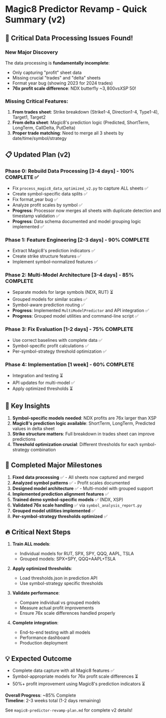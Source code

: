 # Magic8 Predictor Revamp - Quick Summary (v2)

## 🚨 Critical Data Processing Issues Found!

### New Major Discovery
The data processing is **fundamentally incomplete**:
- Only capturing "profit" sheet data
- Missing crucial "trades" and "delta" sheets  
- Format year bug (showing 2023 for 2024 trades)
- **76x profit scale difference**: NDX butterfly ~$3,800 vs XSP ~$50!

### Missing Critical Features:
1. **From trades sheet**: Strike breakdown (Strike1-4, Direction1-4, Type1-4), Target1, Target2
2. **From delta sheet**: Magic8's prediction logic (Predicted, ShortTerm, LongTerm, CallDelta, PutDelta)
3. **Proper trade matching**: Need to merge all 3 sheets by date/time/symbol/strategy

## 📋 Updated Plan (v2)

### Phase 0: Rebuild Data Processing [3-4 days] - 100% COMPLETE ✅
- Fix `process_magic8_data_optimized_v2.py` to capture ALL sheets ✅
- Create symbol-specific data splits ✅
- Fix format_year bug ✅
- Analyze profit scales by symbol ✅
- **Progress**: Processor now merges all sheets with duplicate detection and
   timestamp validation ✅
- **Progress**: Data schema documented and model grouping logic implemented ✅

### Phase 1: Feature Engineering [2-3 days] - 90% COMPLETE
- Extract Magic8's prediction indicators ✅
- Create strike structure features ✅
- Implement symbol-normalized features ✅

### Phase 2: Multi-Model Architecture [3-4 days] - 85% COMPLETE
- Separate models for large symbols (NDX, RUT) ⏳
- Grouped models for similar scales ✅
- Symbol-aware prediction routing ✅
- **Progress**: Implemented `MultiModelPredictor` and API integration ✅
- **Progress**: Grouped model utilities and command-line script ✅

### Phase 3: Fix Evaluation [1-2 days] - 75% COMPLETE
- Use correct baselines with complete data ✅
- Symbol-specific profit calculations ✅
- Per-symbol-strategy threshold optimization ✅

### Phase 4: Implementation [1 week] - 60% COMPLETE
- Integration and testing ⏳
- API updates for multi-model ✅
- Apply optimized thresholds ⏳

## 🎯 Key Insights

1. **Symbol-specific models needed**: NDX profits are 76x larger than XSP
2. **Magic8's prediction logic available**: ShortTerm, LongTerm, Predicted values in delta sheet
3. **Strike structure matters**: Full breakdown in trades sheet can improve predictions
4. **Threshold optimization crucial**: Different thresholds for each symbol-strategy combination

## 🚀 Completed Major Milestones

1. **Fixed data processing** ✅ - All sheets now captured and merged
2. **Analyzed symbol patterns** ✅ - Profit scales documented  
3. **Designed model architecture** ✅ - Multi-model with grouped support
4. **Implemented prediction alignment features** ✅
5. **Trained demo symbol-specific models** ✅ (NDX, XSP)
6. **Validated 76x scale handling** ✅ via `symbol_analysis_report.py`
7. **Grouped model utilities implemented** ✅
8. **Per-symbol-strategy thresholds optimized** ✅

## 🔥 Critical Next Steps

1. **Train ALL models**:
   - Individual models for RUT, SPX, SPY, QQQ, AAPL, TSLA
   - Grouped models: SPX+SPY, QQQ+AAPL+TSLA

2. **Apply optimized thresholds**:
   - Load thresholds.json in prediction API
   - Use symbol-strategy specific thresholds

3. **Validate performance**:
   - Compare individual vs grouped models
   - Measure actual profit improvements
   - Ensure 76x scale differences handled properly

4. **Complete integration**:
   - End-to-end testing with all models
   - Performance dashboard
   - Production deployment

## 💡 Expected Outcome
- Complete data capture with all Magic8 features ✅
- Symbol-appropriate models for 76x profit scale differences ⏳
- 50%+ profit improvement using Magic8's prediction indicators ⏳

**Overall Progress**: ~85% Complete  
**Timeline**: 2-3 weeks total (1-2 days remaining)

See `magic8-predictor-revamp-plan.md` for complete v2 details!
